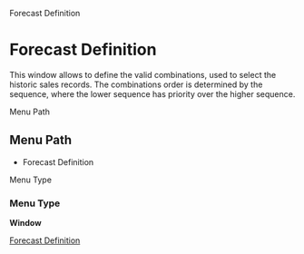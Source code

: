 
Forecast Definition
# Forecast Definition


This window allows to define the valid combinations, used to select the historic sales records. The combinations order is determined by the sequence, where the lower sequence has priority over the higher sequence.

Menu Path
## Menu Path



- Forecast Definition

Menu Type
### Menu Type

**Window**


[Forecast Definition](../../window-forecast-definition.md)